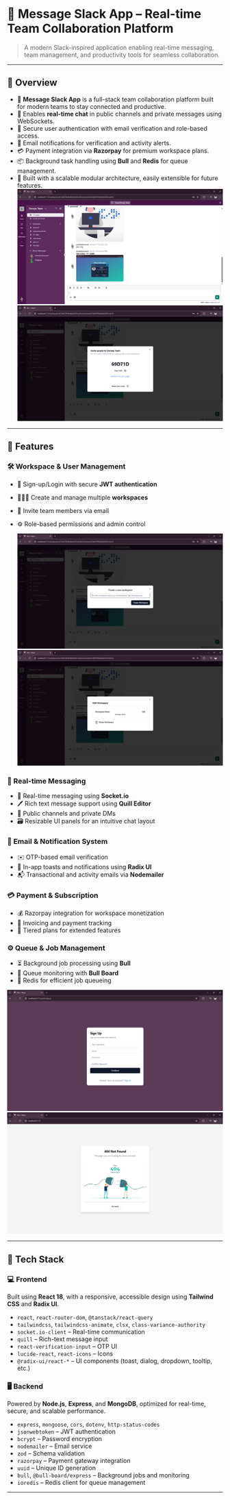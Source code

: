 # 💬 Message Slack App – Real-time Team Collaboration Platform

> A modern Slack-inspired application enabling real-time messaging, team management, and productivity tools for seamless collaboration.

---

## 📌 Overview

- 💼 **Message Slack App** is a full-stack team collaboration platform built for modern teams to stay connected and productive.
- 💬 Enables **real-time chat** in public channels and private messages using WebSockets.
- 🔐 Secure user authentication with email verification and role-based access.
- 📩 Email notifications for verification and activity alerts.
- 💳 Payment integration via **Razorpay** for premium workspace plans.
- 📦 Background task handling using **Bull** and **Redis** for queue management.
- 🧱 Built with a scalable modular architecture, easily extensible for future features.
![Workspace](public/Workspace.png)
![Invite](public/Invite.png)
---

## 🚀 Features

### 🛠️ Workspace & User Management

- 🔑 Sign-up/Login with secure **JWT authentication**
- 🧑‍🤝‍🧑 Create and manage multiple **workspaces**
- 👥 Invite team members via email
- ⚙️ Role-based permissions and admin control
  
  ![Create Workspace](public/CreateWorkspace.png)
  ![Edit Workspace](public/EditWorkspace.png)

### 💬 Real-time Messaging

- 📡 Real-time messaging using **Socket.io**
- 🖊️ Rich text message support using **Quill Editor**
- 📌 Public channels and private DMs
- 🗃️ Resizable UI panels for an intuitive chat layout

### 📨 Email & Notification System

- ✉️ OTP-based email verification
- 🔔 In-app toasts and notifications using **Radix UI**
- 📬 Transactional and activity emails via **Nodemailer**

### 💳 Payment & Subscription

- 💰 Razorpay integration for workspace monetization
- 📄 Invoicing and payment tracking
- 🧾 Tiered plans for extended features

### ⚙️ Queue & Job Management

- ⏳ Background job processing using **Bull**
- 🧃 Queue monitoring with **Bull Board**
- 🧵 Redis for efficient job queueing

![Sign Up Page](public/signUp.png)
![Not Found Page](public/Notfound.png)

---

## 🧱 Tech Stack

### 💻 Frontend

Built using **React 18**, with a responsive, accessible design using **Tailwind CSS** and **Radix UI**.

- `react`, `react-router-dom`, `@tanstack/react-query`
- `tailwindcss`, `tailwindcss-animate`, `clsx`, `class-variance-authority`
- `socket.io-client` – Real-time communication
- `quill` – Rich-text message input
- `react-verification-input` – OTP UI
- `lucide-react`, `react-icons` – Icons
- `@radix-ui/react-*` – UI components (toast, dialog, dropdown, tooltip, etc.)

### 🖥️ Backend

Powered by **Node.js**, **Express**, and **MongoDB**, optimized for real-time, secure, and scalable performance.

- `express`, `mongoose`, `cors`, `dotenv`, `http-status-codes`
- `jsonwebtoken` – JWT authentication
- `bcrypt` – Password encryption
- `nodemailer` – Email service
- `zod` – Schema validation
- `razorpay` – Payment gateway integration
- `uuid` – Unique ID generation
- `bull`, `@bull-board/express` – Background jobs and monitoring
- `ioredis` – Redis client for queue management

---
